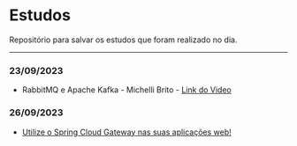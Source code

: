 # Estudos
Repositório para salvar os estudos que foram realizado no dia.

-----------------------------------------------------------------
### 23/09/2023
 - RabbitMQ e Apache Kafka - Michelli Brito - <a href="https://www.youtube.com/watch?v=yL1BPIw2ihY">Link do Video</a>


### 26/09/2023
 - <a href="https://www.youtube.com/watch?v=-XZgwcs6YEU">Utilize o Spring Cloud Gateway nas suas aplicações web! </a>
